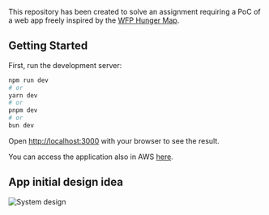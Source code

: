 This repository has been created to solve an assignment requiring a PoC of a web app freely inspired by the [WFP Hunger Map](https://hungermap.wfp.org).  

## Getting Started

First, run the development server:

```bash
npm run dev
# or
yarn dev
# or
pnpm dev
# or
bun dev
```

Open [http://localhost:3000](http://localhost:3000) with your browser to see the result.

You can access the application also in AWS [here](https://main.d273w8pax1ngw.amplifyapp.com).

## App initial design idea

![System design]()
